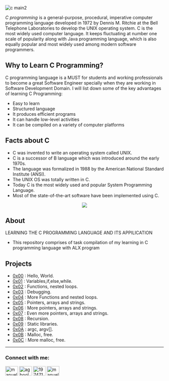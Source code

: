 ![c main2](https://user-images.githubusercontent.com/110563322/190150373-b768ab2b-c4f7-470b-b95b-510fd9ee186b.jpg)

*C programming* is a general-purpose, procedural, imperative computer programming language developed in 1972 by Dennis M. Ritchie at the Bell Telephone Laboratories to develop the UNIX operating system. 
C is the most widely used computer language. It keeps fluctuating at number one scale of popularity along with Java programming language, which is also equally popular and most widely used among modern software programmers.
## Why to Learn C Programming?
C programming language is a MUST for students and working professionals to become a great Software Engineer specially when they are working in Software Development Domain. I will list down some of the key advantages of learning C Programming:
- Easy to learn
- Structured language
- It produces efficient programs
- It can handle low-level activities
- It can be compiled on a variety of computer platforms
## Facts about C
- C was invented to write an operating system called UNIX.
- C is a successor of B language which was introduced around the early 1970s.
- The language was formalized in 1988 by the American National Standard Institute (ANSI).
- The UNIX OS was totally written in C.
- Today C is the most widely used and popular System Programming Language.
- Most of the state-of-the-art software have been implemented using C.


<p align="center">
  <img src="https://i.postimg.cc/rprHShJ1/C-compilation-process.gif" />
</p>

## About

LEARNING THE C PROGRAMMING LANGUAGE AND ITS APPILICATION

- This repository comprises of task compilation of my learning in C programming language with ALX program

## Projects
- [0x00](./0x00-hello_world) : Hello, World.
- [0x01](./0x01-variables_if_else_while) : Variables,if,else,while.
- [0x02](./0x02-functions_nested_loops) : Functions, nested loops.
- [0x03](./0x03-debugging) : Debugging.
- [0x04](./0x04-more_functions_nested_loops) : More Functions and nested loops.
- [0x05](./0x05-pointers_arrays_strings) : Pointers, arrays and strings.
- [0x06](./0x06-pointers_arrays_strings) : More pointers, arrays and strings.
- [0x07](./0x07-pointers_arrays_strings) : Even more pointers, arrays and strings.
- [0x08](./0x08-recursion) : Recursion.
- [0x09](./0x09-static_libraries) : Static libraries.
- [0x0A](./0x0A-argc_argv) : argc, argv[].
- [0x0B](./0x0B-malloc_free) : Malloc, free.
- [0x0C](./0x0C-more_malloc_free) : More malloc, free.

-- - 
<h3 align="left">Connect with me:</h3>
<p align="left">
<a href="https://twitter.com/manueldinisjr" target="blank"><img align="center" src="https://raw.githubusercontent.com/rahuldkjain/github-profile-readme-generator/master/src/images/icons/Social/twitter.svg" alt="manueldinisjr" height="30" width="40" /></a>
<a href="https://linkedin.com/in/manuel-dinis-junior" target="blank"><img align="center" src="https://raw.githubusercontent.com/rahuldkjain/github-profile-readme-generator/master/src/images/icons/Social/linked-in-alt.svg" alt="agboola-olawale-damilola-7b2132246" height="30" width="40" /></a>
<a href="https://stackoverflow.com/users/19747131" target="blank"><img align="center" src="https://raw.githubusercontent.com/rahuldkjain/github-profile-readme-generator/master/src/images/icons/Social/stack-overflow.svg" alt="19747131" height="30" width="40" /></a>
<a href="https://instagram.com/manueldinisjunior" target="blank"><img align="center" src="https://raw.githubusercontent.com/rahuldkjain/github-profile-readme-generator/master/src/images/icons/Social/instagram.svg" alt="manueldinisjunior" height="30" width="40" /></a>
